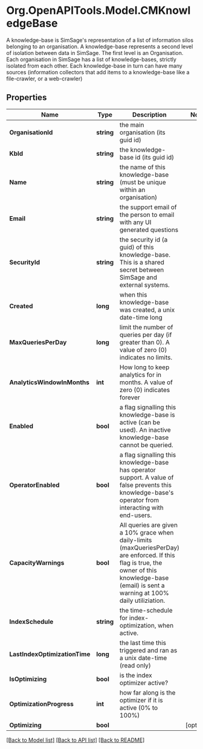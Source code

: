 # Org.OpenAPITools.Model.CMKnowledgeBase
A knowledge-base is SimSage's representation of a list of information silos belonging to an organisation.  A knowledge-base represents a second level of isolation between data in SimSage.  The first level is an Organisation.  Each organisation in SimSage has a list of knowledge-bases, strictly isolated from each other.  Each knowledge-base in turn can have many sources (information collectors that add items to a knowledge-base like a file-crawler, or a web-crawler)

## Properties

Name | Type | Description | Notes
------------ | ------------- | ------------- | -------------
**OrganisationId** | **string** | the main organisation (its guid id) | 
**KbId** | **string** | the knowledge-base id (its guid id) | 
**Name** | **string** | the name of this knowledge-base (must be unique within an organisation) | 
**Email** | **string** | the support email of the person to email with any UI generated questions | 
**SecurityId** | **string** | the security id (a guid) of this knowledge-base.  This is a shared secret between SimSage and external systems. | 
**Created** | **long** | when this knowledge-base was created, a unix date-time long | 
**MaxQueriesPerDay** | **long** | limit the number of queries per day (if greater than 0).  A value of zero (0) indicates no limits. | 
**AnalyticsWindowInMonths** | **int** | How long to keep analytics for in months.  A value of zero (0) indicates forever | 
**Enabled** | **bool** | a flag signalling this knowledge-base is active (can be used).  An inactive knowledge-base cannot be queried. | 
**OperatorEnabled** | **bool** | a flag signalling this knowledge-base has operator support.  A value of false prevents this knowledge-base&#39;s operator from interacting with end-users. | 
**CapacityWarnings** | **bool** | All queries are given a 10% grace when daily-limits (maxQueriesPerDay) are enforced.  If this flag is true, the owner of this knowledge-base (email) is sent a warning at 100% daily utiliziation. | 
**IndexSchedule** | **string** | the time-schedule for index-optimization, when active. | 
**LastIndexOptimizationTime** | **long** | the last time this triggered and ran as a unix date-time (read only) | 
**IsOptimizing** | **bool** | is the index optimizer active? | 
**OptimizationProgress** | **int** | how far along is the optimizer if it is active (0% to 100%) | 
**Optimizing** | **bool** |  | [optional] 

[[Back to Model list]](../README.md#documentation-for-models) [[Back to API list]](../README.md#documentation-for-api-endpoints) [[Back to README]](../README.md)

